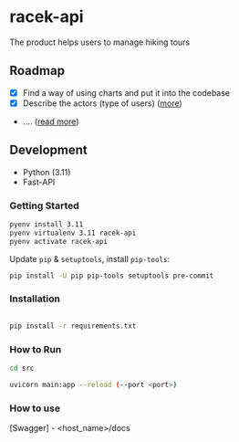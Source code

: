 # racek-api
The product helps users to manage hiking tours 


## Roadmap

- [x] Find a way of using charts and put it into the codebase
- [x] Describe the actors (type of users) ([more](docs/actors/doc.md))
- .... ([read more](docs/roadmap.md))

## Development

- Python (3.11)
- Fast-API

### Getting Started

```bash
pyenv install 3.11
pyenv virtualenv 3.11 racek-api
pyenv activate racek-api
```

Update `pip` & `setuptools`, install `pip-tools`:

```bash
pip install -U pip pip-tools setuptools pre-commit
```

### Installation

```bash

pip install -r requirements.txt
```

### How to Run

```bash
cd src

uvicorn main:app --reload (--port <port>)
```


### How to use

[Swagger] - <host_name>/docs